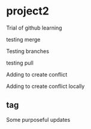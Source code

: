 # project2
Trial of github learning

testing merge

Testing branches

testing pull

Adding to create conflict

Adding to create conflict locally

## tag

Some purposeful updates
